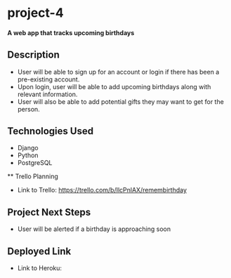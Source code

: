 # project-4


#### A web app that tracks upcoming birthdays


## Description
* User will be able to sign up for an account or login if there has been a pre-existing account.
* Upon login, user will be able to add upcoming birthdays along with relevant information.
* User will also be able to add potential gifts they may want to get for the person.


## <a name="technologiesused"></a>Technologies Used
* Django
* Python
* PostgreSQL


** Trello Planning
* Link to Trello: https://trello.com/b/IlcPnlAX/remembirthday


## Project Next Steps
* User will be alerted if a birthday is approaching soon


## Deployed Link
* Link to Heroku: 
